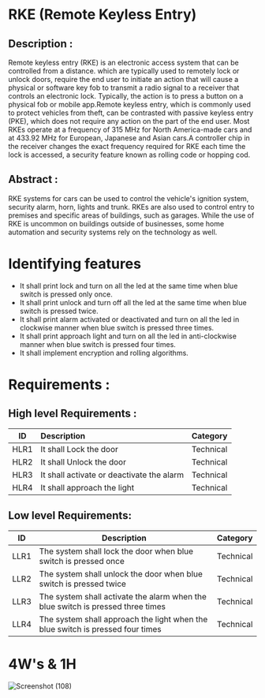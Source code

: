 # RKE (Remote Keyless Entry) 

## Description :
  
Remote keyless entry (RKE) is an electronic access system that can be controlled from a distance. which are typically used to remotely lock or unlock doors, require the end user to initiate an action that will cause a physical or software key fob to transmit a radio signal to a receiver that controls an electronic lock. Typically, the action is to press a button on a physical fob or mobile app.Remote keyless entry, which is commonly used to protect vehicles from theft, can be contrasted with passive keyless entry (PKE), which does not require any action on the part of the end user. Most RKEs operate at a frequency of 315 MHz for North America-made cars and at 433.92 MHz for European, Japanese and Asian cars.A controller chip in the receiver changes the exact frequency required for RKE each time the lock is accessed, a security feature known as rolling code or hopping cod.

## Abstract :
 RKE systems for cars can be used to control the vehicle's ignition system, security alarm, horn, lights and trunk. RKEs are also used to control entry to premises and specific areas of buildings, such as garages. While the use of RKE is uncommon on buildings outside of businesses, some home automation and security systems rely on the technology as well.

# Identifying features
* It shall print lock and turn on all the led at the same time when blue switch is pressed only once.
* It shall print unlock and turn off all the led at the same time when blue switch is pressed twice.
* It shall print alarm activated or deactivated and turn on all the led in clockwise manner when blue switch is pressed three times.
* It shall print approach light and turn on all the led in anti-clockwise manner when blue switch is pressed four times.
* It shall implement encryption and rolling algorithms.

# Requirements :
## High level Requirements :
|    ID                        |              Description                  | Category   | 
 |-------------------------------|:------------------------------------------|------------|
 | HLR1                          | It shall Lock the door   | Technical |
 |  HLR2                        | It shall Unlock the door  | Technical |
 | HLR3                          |It shall activate or deactivate the alarm  | Technical |
 | HLR4                          | It shall approach the light | Technical |

 
## Low level Requirements:
|    ID      |              Description                  |  Category   | 
|-------------------------------|------------------------------------------| ---------------- |
| LLR1 | The system shall lock the door when blue switch is pressed once |  Technical |
| LLR2 |The system shall unlock the door when blue switch is pressed twice |  Technical |
| LLR3 | The system shall activate the alarm when the blue switch is pressed three times|  Technical |
| LLR4 |The system shall approach the light when the blue switch is pressed four times|  Technical |

# 4W's & 1H

![Screenshot (108)](https://user-images.githubusercontent.com/98826329/157712224-e4449826-10f5-45ab-8926-79f331409289.png)
